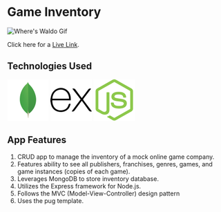 # Game Inventory

![Where's Waldo Gif](https://github.com/wise-guru/inventory-app/blob/main/public/images/inventory.gif)

Click here for a [Live Link](https://inventory-app-ls92.onrender.com/catalog).

## Technologies Used

[![MongoDB](https://github.com/wise-guru/portfolio/blob/main/src/assets/skills/mongoDB.svg)](https://en.wikipedia.org/wiki/MongoDB) [![Express](https://github.com/wise-guru/inventory-app/blob/main/public/images/express.svg)](https://expressjs.com/) [![Node.js](https://github.com/wise-guru/inventory-app/blob/main/public/images/nodejs.svg)](https://en.wikipedia.org/wiki/Node.js)

## App Features

1. CRUD app to manage the inventory of a mock online game company.
2. Features ability to see all publishers, franchises, genres, games, and game instances (copies of each game).
3. Leverages MongoDB to store inventory database.
4. Utilizes the Express framework for Node.js.
5. Follows the MVC (Model-View-Controller) design pattern
6. Uses the pug template.
